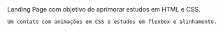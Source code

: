 <div>
    Landing Page com objetivo de aprimorar estudos em HTML e CSS.

    Um contato com animações em CSS e estudos em flexbox e alinhamento.
</div>